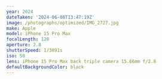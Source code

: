 ```yaml
---
year: 2024
dateTaken: '2024-06-08T13:47:19Z'
image: /photographs/optimized/IMG_2727.jpg
make: Apple
model: iPhone 15 Pro Max
focalLength: 120
aperture: 2.8
shutterSpeed: 1/3891s
iso: 50
lens: iPhone 15 Pro Max back triple camera 15.66mm f/2.8
defaultBackgroundColor: black
---
```

